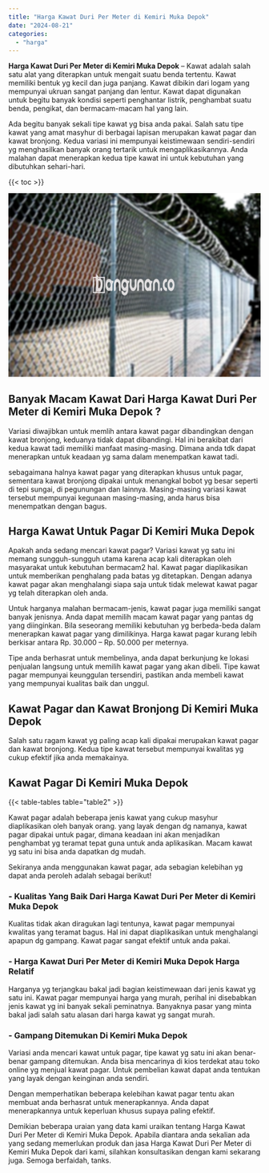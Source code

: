 ```yaml
---
title: "Harga Kawat Duri Per Meter di Kemiri Muka Depok"
date: "2024-08-21"
categories: 
  - "harga"
---
```


**Harga Kawat Duri Per Meter di Kemiri Muka Depok** – Kawat adalah salah satu alat yang diterapkan untuk mengait suatu benda tertentu. Kawat memiliki bentuk yg kecil dan juga panjang. Kawat dibikin dari logam yang mempunyai ukruan sangat panjang dan lentur. Kawat dapat digunakan untuk begitu banyak kondisi seperti penghantar listrik, penghambat suatu benda, pengikat, dan bermacam-macam hal yang lain.

Ada begitu banyak sekali tipe kawat yg bisa anda pakai. Salah satu tipe kawat yang amat masyhur di berbagai lapisan merupakan kawat pagar dan kawat bronjong. Kedua variasi ini mempunyai keistimewaan sendiri-sendiri yg menghasilkan banyak orang tertarik untuk mengaplikasikannya. Anda malahan dapat menerapkan kedua tipe kawat ini untuk kebutuhan yang dibutuhkan sehari-hari.

{{< toc >}}

![Harga Kawat Duri Per Meter di Kemiri Muka Depok](/images/jual-kawat-murah03.png)

## Banyak Macam Kawat Dari Harga Kawat Duri Per Meter di Kemiri Muka Depok ?

Variasi diwajibkan untuk memlih antara kawat pagar dibandingkan dengan kawat bronjong, keduanya tidak dapat dibandingi. Hal ini berakibat dari kedua kawat tadi memiliki manfaat masing-masing. Dimana anda tdk dapat menerapkan untuk keadaan yg sama dalam menempatkan kawat tadi.

sebagaimana halnya kawat pagar yang diterapkan khusus untuk pagar, sementara kawat bronjong dipakai untuk menangkal bobot yg besar seperti di tepi sungai, di pegunungan dan lainnya. Masing-masing variasi kawat tersebut mempunyai kegunaan masing-masing, anda harus bisa menempatkan dengan bagus.

## Harga Kawat Untuk Pagar Di Kemiri Muka Depok

Apakah anda sedang mencari kawat pagar? Variasi kawat yg satu ini memang sungguh-sungguh utama karena acap kali diterapkan oleh masyarakat untuk kebutuhan bermacam2 hal. Kawat pagar diaplikasikan untuk memberikan penghalang pada batas yg ditetapkan. Dengan adanya kawat pagar akan menghalangi siapa saja untuk tidak melewat kawat pagar yg telah diterapkan oleh anda.

Untuk harganya malahan bermacam-jenis, kawat pagar juga memiliki sangat banyak jenisnya. Anda dapat memilih macam kawat pagar yang pantas dg yang diinginkan. Bila seseorang memiliki kebutuhan yg berbeda-beda dalam menerapkan kawat pagar yang dimilikinya. Harga kawat pagar kurang lebih berkisar antara Rp. 30.000 – Rp. 50.000 per meternya.

Tipe anda berhasrat untuk membelinya, anda dapat berkunjung ke lokasi penjualan langsung untuk memilih kawat pagar yang akan dibeli. Tipe kawat pagar mempunyai keunggulan tersendiri, pastikan anda membeli kawat yang mempunyai kualitas baik dan unggul.

## Kawat Pagar dan Kawat Bronjong Di Kemiri Muka Depok

Salah satu ragam kawat yg paling acap kali dipakai merupakan kawat pagar dan kawat bronjong. Kedua tipe kawat tersebut mempunyai kwalitas yg cukup efektif jika anda memakainya.

## Kawat Pagar Di Kemiri Muka Depok

{{< table-tables table="table2" >}}

Kawat pagar adalah beberapa jenis kawat yang cukup masyhur diaplikasikan oleh banyak orang. yang layak dengan dg namanya, kawat pagar dipakai untuk pagar, dimana keadaan ini akan menjadikan penghambat yg teramat tepat guna untuk anda aplikasikan. Macam kawat yg satu ini bisa anda dapatkan dg mudah.

Sekiranya anda menggunakan kawat pagar, ada sebagian kelebihan yg dapat anda peroleh adalah sebagai berikut!

### \- Kualitas Yang Baik Dari Harga Kawat Duri Per Meter di Kemiri Muka Depok

Kualitas tidak akan diragukan lagi tentunya, kawat pagar mempunyai kwalitas yang teramat bagus. Hal ini dapat diaplikasikan untuk menghalangi apapun dg gampang. Kawat pagar sangat efektif untuk anda pakai.

### \- Harga Kawat Duri Per Meter di Kemiri Muka Depok Harga Relatif

Harganya yg terjangkau bakal jadi bagian keistimewaan dari jenis kawat yg satu ini. Kawat pagar mempunyai harga yang murah, perihal ini disebabkan jenis kawat yg ini banyak sekali peminatnya. Banyaknya pasar yang minta bakal jadi salah satu alasan dari harga kawat yg sangat murah.

### \- Gampang Ditemukan Di Kemiri Muka Depok

Variasi anda mencari kawat untuk pagar, tipe kawat yg satu ini akan benar-benar gampang ditemukan. Anda bisa mencarinya di kios terdekat atau toko online yg menjual kawat pagar. Untuk pembelian kawat dapat anda tentukan yang layak dengan keinginan anda sendiri.

Dengan memperhatikan beberapa kelebihan kawat pagar tentu akan membuat anda berhasrat untuk menerapkannya. Anda dapat menerapkannya untuk keperluan khusus supaya paling efektif.

Demikian beberapa uraian yang data kami uraikan tentang Harga Kawat Duri Per Meter di Kemiri Muka Depok. Apabila diantara anda sekalian ada yang sedang memerlukan produk dan jasa Harga Kawat Duri Per Meter di Kemiri Muka Depok dari kami, silahkan konsultasikan dengan kami sekarang juga. Semoga berfaidah, tanks.
